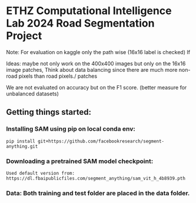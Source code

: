 # ETHZ Computational Intelligence Lab 2024 Road Segmentation Project

Note: For evaluation on kaggle only the path wise (16x16 label is checked)
    If 

Ideas: maybe not only work on the 400x400 images but only on the 16x16 image patches, 
Think about data balancing since there are much more non-road pixels than road pixels./ patches


We are not evaluated on accuracy but on the F1 score. (better measure for unbalanced datasets)




## Getting things started: 

### Installing SAM using pip on local conda env: 
    pip install git+https://github.com/facebookresearch/segment-anything.git

### Downloading a pretrained SAM model checkpoint: 
    Used default version from: https://dl.fbaipublicfiles.com/segment_anything/sam_vit_h_4b8939.pth


### Data: Both training and test folder are placed in the data folder.

